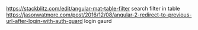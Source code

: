 https://stackblitz.com/edit/angular-mat-table-filter search filter in table
https://jasonwatmore.com/post/2016/12/08/angular-2-redirect-to-previous-url-after-login-with-auth-guard  login gaurd 
